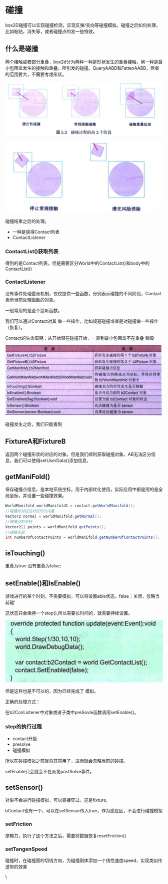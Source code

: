 # 碰撞

box2D碰撞可以实现碰撞检测，实现反弹/变向等碰撞模拟。碰撞之后如何处理，比如粘贴，消失等，或者碰撞点的发一些特效。



## 什么是碰撞

两个接触或者部分重叠，box2d分为两种一种是形状发生的重叠接触，另一种是最小包围盒发生的接触和重叠，所引发的碰撞。QueryAABB和FattenAABB，后者的范围要大，不需要考虑形状。

![image-20210131180814914](images/image-20210131180814914.png)

![image-20210131180844497](images/image-20210131180844497.png)



碰撞结束之后的处理。

- 一种是获得Contact列表 
- ContactListener

### ContactList()获取列表

得到的是Contact列表，但是需要区分World中的ContactList()和body中的ContactList()



### ContactListener

没有事件处理委派机制，仅仅提供一些函数，分别表示碰撞的不同阶段，Contact表示当前处理函数的对象。

一般常用的是这个监听函数。



我们可以通过Contact对其 做一些操作，比如规避碰撞或者是对碰撞做一些操作（恢复）。

Contact的生命周期：从开始潜在碰撞开始，一直到最小包围盒不在重叠 销毁

![image-20210131182100807](images/image-20210131182100807.png)

碰撞发生之后，我们只能看到

## FixtureA和FixtureB

返回两个碰撞形状的对应的对象。但是我们顺利获取碰撞对象。AB无法区分信息，我们可以使用setUserData()添加信息，



## getManiFold()

保存碰撞点信息，是本地系统坐标，用于内部优化使用，实际应用中都是用的是全局坐标，并设置一些碰撞效果。

```java
WorldManifold worldManifold1 = contact.getWorldManifold();
//碰撞点对应边对应的法向量
Vector2 normal = worldManifold.getNormal();
//碰撞点的坐标
Vector2[] points = worldManifold.getPoints();
//碰撞点鼠
int numberOfContactPoints = worldManifold.getNumberOfContactPoints();
```

## isTouching()

重叠为true  没有重叠为false;



## setEnable()和IsEnable()

游戏进行的某个时刻，不需要模拟，可以将设置able状态。false：关闭，忽略当前碰‘

这状态只会保持一个step(),所以需要长时间的，就需要持续设置。

![image-20210131212719468](images/image-20210131212719468.png)

但是这样也是不可以的，因为已经完成了 模拟。

正确的处理方式：

在b2ConListener中对象或者子类中preSovle函数调用setEnable()。

### step的执行过程

- contact开启
- presolve
- 碰撞模拟

所以在碰撞模拟之前就将其禁用了，进而就会忽略当前的碰撞。

setEnable只会就会不在派发postSolve事件。



## setSensor()

对象不会进行碰撞模拟，可以直接穿过。这是fixture,

bContact也有一个，可以在setSensor传入true，作为感应区，不会进行碰撞模拟



### setFriction

摩檫力，执行了这个方法之后，需要将数据恢复resetFriction()



### setTangenSpeed

碰撞时，在碰撞面的切线方向，为碰撞刚体添加一个线性速度speed，实现类似传送带的效果











\





